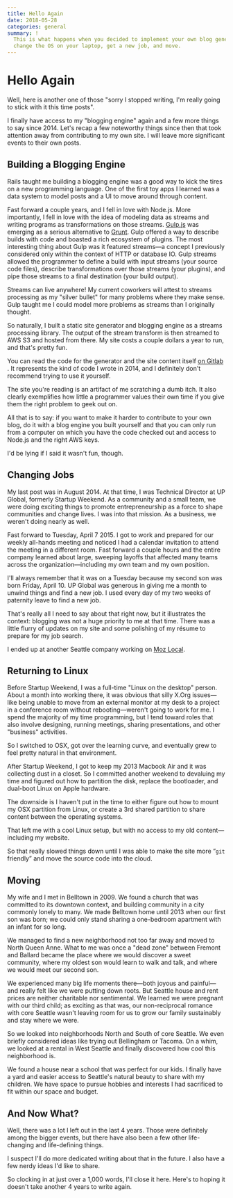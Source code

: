 ```yaml
---
title: Hello Again
date: 2018-05-28
categories: general
summary: !
  This is what happens when you decided to implement your own blog generator,
  change the OS on your laptop, get a new job, and move.
---
```


# Hello Again

Well, here is another one of those "sorry I stopped writing, I'm really going to
stick with it this time posts".

I finally have access to my "blogging engine" again and a few more things to say
since 2014. Let's recap a few noteworthy things since then that took attention
away from contributing to my own site. I will leave more significant events to
their own posts.

## Building a Blogging Engine

Rails taught me building a blogging engine was a good way to kick the tires on a
new programming language. One of the first toy apps I learned was a data system
to model posts and a UI to move around through content.

Fast forward a couple years, and I fell in love with Node.js. More importantly,
I fell in love with the idea of modeling data as streams and writing programs as
transformations on those streams. [Gulp.js](https://gulpjs.com/) was emerging as
a serious alternative to [Grunt](https://gruntjs.com/). Gulp offered a way to
describe builds with code and boasted a rich ecosystem of plugins. The most
interesting thing about Gulp was it featured streams—a concept I previously
considered only within the context of HTTP or database IO. Gulp streams
allowed the programmer to define a build with input streams (your source code
files), describe transformations over those streams (your plugins), and pipe
those streams to a final destination (your build output).

Streams can live anywhere! My current coworkers will attest to streams
processing as my "silver bullet" for many problems where they make sense. Gulp
taught me I could model more problems as streams than I originally thought.

So naturally, I built a static site generator and blogging engine as a streams
processing library. The output of the stream transform is then streamed to AWS
S3 and hosted from there. My site costs a couple dollars a year to run, and
that's pretty fun.

You can read the code for the generator and the site content itself [on Gitlab
](https://gitlab.com/TheDahv/dahvsite-gulp). It represents the kind of code I
wrote in 2014, and I definitely don't recommend trying to use it
yourself.

The site you're reading is an artifact of me scratching a dumb itch. It also
clearly exemplifies how little a programmer values their own time if you give
them the right problem to geek out on.

All that is to say: if you want to make it harder to contribute to your own
blog, do it with a blog engine you built yourself and that you can only run from
a computer on which you have the code checked out and access to Node.js and the
right AWS keys.

I'd be lying if I said it wasn't fun, though.

## Changing Jobs

My last post was in August 2014. At that time, I was Technical Director at UP
Global, formerly Startup Weekend. As a community and a small team, we were doing
exciting things to promote entrepreneurship as a force to shape communities and
change lives. I was into that mission. As a business, we weren't doing nearly as
well.

Fast forward to Tuesday, April 7 2015. I got to work and prepared for our weekly
all-hands meeting and noticed I had a calendar invitation to attend the meeting
in a different room. Fast forward a couple hours and the entire company learned
about large, sweeping layoffs that affected many teams across the
organization—including my own team and my own position.

I'll always remember that it was on a Tuesday because my second son was born
Friday, April 10. UP Global was generous in giving me a month to unwind things
and find a new job. I used every day of my two weeks of paternity leave to find
a new job.

That's really all I need to say about that right now, but it illustrates the
context: blogging was not a huge priority to me at that time. There was a little
flurry of updates on my site and some polishing of my résume to prepare for my
job search.

I ended up at another Seattle company working on [Moz
Local](https://moz.com/products/local).

## Returning to Linux

Before Startup Weekend, I was a full-time "Linux on the desktop" person. About a
month into working there, it was obvious that silly X.Org issues—like being
unable to move from an external monitor at my desk to a project in a conference
room without rebooting—weren't going to work for me. I spend the majority of my
time programming, but I tend toward roles that also involve designing, running
meetings, sharing presentations, and other "business" activities.

So I switched to OSX, got over the learning curve, and eventually grew to feel
pretty natural in that environment.

After Startup Weekend, I got to keep my 2013 Macbook Air and it was collecting
dust in a closet. So I committed another weekend to devaluing my time and
figured out how to partition the disk, replace the bootloader, and dual-boot
Linux on Apple hardware.

The downside is I haven't put in the time to either figure out how to mount my
OSX partition from Linux, or create a 3rd shared partition to share content
between the operating systems.

That left me with a cool Linux setup, but with no access to my old
content—including my website.

So that really slowed things down until I was able to make the site more “`git`
friendly” and move the source code into the cloud.

## Moving

My wife and I met in Belltown in 2009. We found a church that was committed to
its downtown context, and building community in a city commonly lonely to many.
We made Belltown home until 2013 when our first son was born; we could only
stand sharing a one-bedroom apartment with an infant for so long.

We managed to find a new neighborhood not too far away and moved to North Queen
Anne. What to me was once a "dead zone" between Fremont and Ballard became the
place where we would discover a sweet community, where my oldest son would learn
to walk and talk, and where we would meet our second son.

We experienced many big life moments there—both joyous and painful—and really
felt like we were putting down roots. But Seattle house and rent prices are
neither charitable nor sentimental. We learned we were pregnant with our third
child; as exciting as that was, our non-reciprocal romance with core Seattle
wasn't leaving room for us to grow our family sustainably and stay where we
were.

So we looked into neighborhoods North and South of core Seattle. We even
briefly considered ideas like trying out Bellingham or Tacoma. On a whim, we
looked at a rental in West Seattle and finally discovered how cool this
neighborhood is.

We found a house near a school that was perfect for our kids. I finally have a
yard and easier access to Seattle's natural beauty to share with my children. We
have space to pursue hobbies and interests I had sacrificed to fit within our space
and budget.

## And Now What?

Well, there was a lot I left out in the last 4 years. Those were definitely
among the bigger events, but there have also been a few other life-changing and
life-defining things.

I suspect I'll do more dedicated writing about that in the future. I also have a
few nerdy ideas I'd like to share.

So clocking in at just over a 1,000 words, I'll close it here. Here's to hoping
it doesn't take another 4 years to write again.
